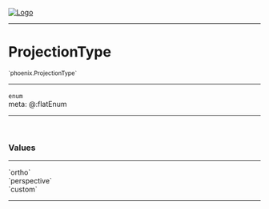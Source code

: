 
[![Logo](../../images/logo.png)](../../api/index.html)

---



<h1>ProjectionType</h1>
<small>`phoenix.ProjectionType`</small>



---

`enum`
<span class="meta">
<br/>meta: @:flatEnum
</span>


---


&nbsp;
&nbsp;




<h3>Values</h3> <hr/><span class="member signature apipage">`ortho`<br/> </span>
        <span class="small_desc_flat"></span><span class="member signature apipage">`perspective`<br/> </span>
        <span class="small_desc_flat"></span><span class="member signature apipage">`custom`<br/> </span>
        <span class="small_desc_flat"></span>








---

&nbsp;
&nbsp;
&nbsp;
&nbsp;